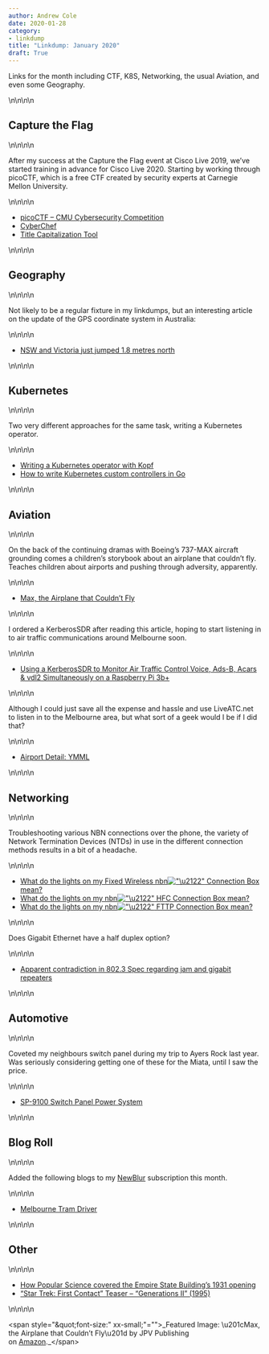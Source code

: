 ```yaml
---
author: Andrew Cole
date: 2020-01-28
category:
- linkdump
title: "Linkdump: January 2020"
draft: True
---
```


Links for the month including CTF, K8S, Networking, the usual Aviation, and even some Geography.

\n\n\n\n

## Capture the Flag

\n\n\n\n

After my success at the Capture the Flag event at Cisco Live 2019, we’ve started training in advance for Cisco Live 2020\. Starting by working through picoCTF, which is a free CTF created by security experts at Carnegie Mellon University.

\n\n\n\n

*   [picoCTF – CMU Cybersecurity Competition](\"https://picoctf.com/\")
*   [CyberChef](\"https://gchq.github.io/CyberChef/\")
*   [Title Capitalization Tool](\"https://capitalizemytitle.com/\")

\n\n\n\n

## Geography

\n\n\n\n

Not likely to be a regular fixture in my linkdumps, but an interesting article on the update of the GPS coordinate system in Australia:

\n\n\n\n

*   [NSW and Victoria just jumped 1.8 metres north](\"https://amp-smh-com-au.cdn.ampproject.org/v/s/amp.smh.com.au/national/nsw-and-victoria-just-jumped-1-8-metres-north-20200102-p53ocx.html?usqp=mq331AQCKAE%3D&amp_js_v=0.1#referrer=https%3A%2F%2Fwww.google.com&amp_tf=From%20%251%24s&ampshare=https%3A%2F%2Fwww.smh.com.au%2Fnational%2Fnsw-and-victoria-just-jumped-1-8-metres-north-20200102-p53ocx.html\")

\n\n\n\n

## Kubernetes

\n\n\n\n

Two very different approaches for the same task, writing a Kubernetes operator.

\n\n\n\n

*   [Writing a Kubernetes operator with Kopf](\"https://blog.baeke.info/2020/01/26/writing-a-kubernetes-operator-with-kopf/\")
*   [How to write Kubernetes custom controllers in Go](\"https://medium.com/speechmatics/how-to-write-kubernetes-custom-controllers-in-go-8014c4a04235\")

\n\n\n\n

## Aviation

\n\n\n\n

On the back of the continuing dramas with Boeing’s 737-MAX aircraft grounding comes a children’s storybook about an airplane that couldn’t fly. Teaches children about airports and pushing through adversity, apparently.

\n\n\n\n

*   [Max, the Airplane that Couldn’t Fly](\"https://www.amazon.com/gp/product/109657120X/ref=as_li_qf_asin_il_tl?ie=UTF8&tag=viefrothewin-20&creative=9325&linkCode=as2&creativeASIN=109657120X&linkId=047a44508c6aae451ec2ad00fcb2c57a\")

\n\n\n\n

I ordered a KerberosSDR after reading this article, hoping to start listening in to air traffic communications around Melbourne soon.

\n\n\n\n

*   [Using a KerberosSDR to Monitor Air Traffic Control Voice, Ads-B, Acars & vdl2 Simultaneously on a Raspberry Pi 3b+](\"https://www.rtl-sdr.com/using-a-kerberossdr-to-monitor-air-traffic-control-voice-ads-b-acars-vdl2-simultaneously-on-a-raspberry-pi-3b/\")

\n\n\n\n

Although I could just save all the expense and hassle and use LiveATC.net to listen in to the Melbourne area, but what sort of a geek would I be if I did that?

\n\n\n\n

*   [Airport Detail: YMML](\"https://www.liveatc.net/search/?icao=ymml\")

\n\n\n\n

## Networking

\n\n\n\n

Troubleshooting various NBN connections over the phone, the variety of Network Termination Devices (NTDs) in use in the different connection methods results in a bit of a headache.

\n\n\n\n

*   [What do the lights on my Fixed Wireless nbn![\"\u2122\"](\"https://s.w.org/images/core/emoji/12.0.0-1/72x72/2122.png\") Connection Box mean?](\"https://www.telstra.com.au/support/category/broadband/nbn/what-do-all-the-lights-on-my-fixed-wireless-connection-box-mean\")
*   [What do the lights on my nbn![\"\u2122\"](\"https://s.w.org/images/core/emoji/12.0.0-1/72x72/2122.png\") HFC Connection Box mean?](\"https://www.telstra.com.au/support/category/broadband/nbn/what-do-all-the-lights-on-my-hfc-nbn-connection-box-mean\")
*   [What do the lights on my nbn![\"\u2122\"](\"https://s.w.org/images/core/emoji/12.0.0-1/72x72/2122.png\") FTTP Connection Box mean?](\"https://www.telstra.com.au/support/category/broadband/nbn/what-do-all-the-lights-on-my-fttp-fixed-wireless-nbn-connection-box-mean\")

\n\n\n\n

Does Gigabit Ethernet have a half duplex option?

\n\n\n\n

*   [Apparent contradiction in 802.3 Spec regarding jam and gigabit repeaters](\"https://groups.google.com/forum/m/#!msg/comp.dcom.lans.ethernet/TY4728G5398/qtLEuJlYAagJ\")

\n\n\n\n

## Automotive

\n\n\n\n

Coveted my neighbours switch panel during my trip to Ayers Rock last year. Was seriously considering getting one of these for the Miata, until I saw the price.

\n\n\n\n

*   [SP-9100 Switch Panel Power System](\"https://store.switchpros.com/sp-9100-switch-panel-power-system/\")

\n\n\n\n

## Blog Roll

\n\n\n\n

Added the following blogs to my [NewBlur](\"https://newsblur.com/\") subscription this month.

\n\n\n\n

*   [Melbourne Tram Driver](\"https://melbournetramdriver.blogspot.com/2011/07/short-shunt.html?m=1\")

\n\n\n\n

## Other

\n\n\n\n

*   [How Popular Science covered the Empire State Building’s 1931 opening](\"https://www.popsci.com/popular-science-empire-state-building-opening/\")
*   [“Star Trek: First Contact” Teaser – “Generations II” (1995)](\"https://www.youtube.com/watch?v=NttB0don-rk&app=desktop\")

\n\n\n\n

<span style="\&quot;font-size:" xx-small;\"="">_Featured Image: \u201cMax, the Airplane that Couldn’t Fly\u201d by JPV Publishing on [Amazon](\"https://www.amazon.com/gp/product/109657120X/ref=as_li_qf_asin_il_tl?ie=UTF8&tag=viefrothewin-20&creative=9325&linkCode=as2&creativeASIN=109657120X&linkId=047a44508c6aae451ec2ad00fcb2c57a\")._</span>